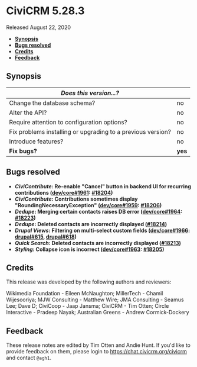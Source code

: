 # CiviCRM 5.28.3

Released August 22, 2020

- **[Synopsis](#synopsis)**
- **[Bugs resolved](#bugs)**
- **[Credits](#credits)**
- **[Feedback](#feedback)**

## <a name="synopsis"></a>Synopsis

| *Does this version...?*                                         |          |
| --------------------------------------------------------------- | -------- |
| Change the database schema?                                     | no       |
| Alter the API?                                                  | no       |
| Require attention to configuration options?                     | no       |
| Fix problems installing or upgrading to a previous version?     | no       |
| Introduce features?                                             | no       |
| **Fix bugs?**                                                   | **yes**  |

## <a name="bugs"></a>Bugs resolved

* **_CiviContribute_: Re-enable "Cancel" button in backend UI for recurring contributions ([dev/core#1961](https://lab.civicrm.org/dev/core/-/issues/1961): [#18204](https://github.com/civicrm/civicrm-core/pull/18204))**
* **_CiviContribute_: Contributions sometimes display "RoundingNecessaryException" ([dev/core#1959](https://lab.civicrm.org/dev/core/-/issues/1959): [#18206](https://github.com/civicrm/civicrm-core/pull/18206))**
* **_Dedupe_: Merging certain contacts raises DB error ([dev/core#1964](https://lab.civicrm.org/dev/core/-/issues/1964): [#18223](https://github.com/civicrm/civicrm-core/pull/18223))**
* **_Dedupe_: Deleted contacts are incorrectly displayed ([#18214](https://github.com/civicrm/civicrm-core/pull/18214))**
* **_Drupal Views_: Filtering on multi-select custom fields ([dev/core#1966](https://lab.civicrm.org/dev/core/-/issues/1966): [drupal#615](https://github.com/civicrm/civicrm-drupal/pull/615), [drupal#618](https://github.com/civicrm/civicrm-drupal/pull/618))**
* **_Quick Search_: Deleted contacts are incorrectly displayed ([#18213](https://github.com/civicrm/civicrm-core/pull/18213))**
* **_Styling_: Collapse icon is incorrect ([dev/core#1963](https://lab.civicrm.org/dev/core/-/issues/1963): [#18205](https://github.com/civicrm/civicrm-core/pull/18205))**

## <a name="credits"></a>Credits

This release was developed by the following authors and reviewers:

Wikimedia Foundation - Eileen McNaughton; MillerTech - Chamil Wijesooriya; MJW Consulting - Matthew
Wire; JMA Consulting - Seamus Lee; Dave D; CiviCoop - Jaap Jansma; CiviCRM - Tim Otten; Circle
Interactive - Pradeep Nayak; Australian Greens - Andrew Cormick-Dockery

## <a name="feedback"></a>Feedback

These release notes are edited by Tim Otten and Andie Hunt.  If you'd like to
provide feedback on them, please login to https://chat.civicrm.org/civicrm and
contact `@agh1`.
